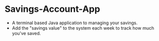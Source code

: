 # Savings-Account-App

- A terminal based Java application to managing your savings.
- Add the "savings value" to the system each week to track how much you've saved.